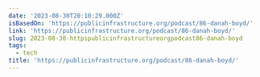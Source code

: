 ```yaml
---
date: '2023-08-30T20:10:29.000Z'
isBasedOn: 'https://publicinfrastructure.org/podcast/86-danah-boyd/'
link: 'https://publicinfrastructure.org/podcast/86-danah-boyd/'
slug: 2023-08-30-httpspublicinfrastructureorgpodcast86-danah-boyd
tags:
  - tech
title: 'https://publicinfrastructure.org/podcast/86-danah-boyd/'
---
```


